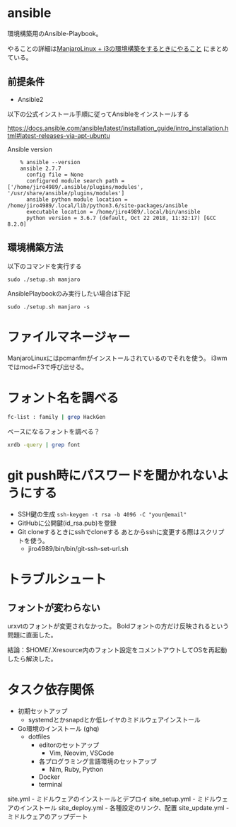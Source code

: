 # ansible

環境構築用のAnsible-Playbook。

やることの詳細は[ManjaroLinux + i3の環境構築をするときにやること](https://scrapbox.io/jiro4989/ManjaroLinux_+_i3%E3%81%AE%E7%92%B0%E5%A2%83%E6%A7%8B%E7%AF%89%E3%82%92%E3%81%99%E3%82%8B%E3%81%A8%E3%81%8D%E3%81%AB%E3%82%84%E3%82%8B%E3%81%93%E3%81%A8)
にまとめている。

## 前提条件

- Ansible2

以下の公式インストール手順に従ってAnsibleをインストールする

https://docs.ansible.com/ansible/latest/installation_guide/intro_installation.html#latest-releases-via-apt-ubuntu

Ansible version

        % ansible --version
        ansible 2.7.7
          config file = None
          configured module search path = ['/home/jiro4989/.ansible/plugins/modules', '/usr/share/ansible/plugins/modules']
          ansible python module location = /home/jiro4989/.local/lib/python3.6/site-packages/ansible
          executable location = /home/jiro4989/.local/bin/ansible
          python version = 3.6.7 (default, Oct 22 2018, 11:32:17) [GCC 8.2.0]

## 環境構築方法

以下のコマンドを実行する

```
sudo ./setup.sh manjaro
```

AnsiblePlaybookのみ実行したい場合は下記

```
sudo ./setup.sh manjaro -s
```

# ファイルマネージャー

ManjaroLinuxにはpcmanfmがインストールされているのでそれを使う。
i3wmではmod+F3で呼び出せる。

# フォント名を調べる

```bash
fc-list : family | grep HackGen
```

ベースになるフォントを調べる？

```bash
xrdb -query | grep font
```

# git push時にパスワードを聞かれないようにする

- SSH鍵の生成 
  `ssh-keygen -t rsa -b 4096 -C "your@email"`
- GitHubに公開鍵(id_rsa.pub)を登録
- Git cloneするときにsshでcloneする
  あとからsshに変更する際はスクリプトを使う。
  - jiro4989/bin/bin/git-ssh-set-url.sh

# トラブルシュート

## フォントが変わらない

urxvtのフォントが変更されなかった。
Boldフォントの方だけ反映されるという問題に直面した。

結論：$HOME/.Xresource内のフォント設定をコメントアウトしてOSを再起動したら解決した。

# タスク依存関係

* 初期セットアップ
  * systemdとかsnapdとか低レイヤのミドルウェアインストール
* Go環境のインストール (ghq)
  * dotfiles
    * editorのセットアップ
      * Vim, Neovim, VSCode
    * 各プログラミング言語環境のセットアップ
      * Nim, Ruby, Python
    * Docker
    * terminal

site.yml - ミドルウェアのインストールとデプロイ
site_setup.yml - ミドルウェアのインストール
site_deploy.yml - 各種設定のリンク、配置
site_update.yml - ミドルウェアのアップデート
